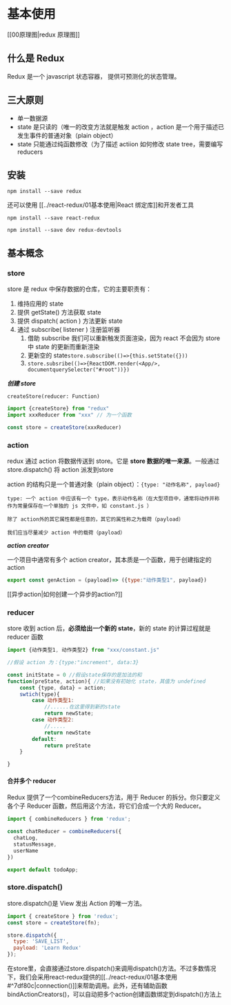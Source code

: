 # 基本使用

[[00原理图|redux 原理图]]

## 什么是 Redux

Redux 是一个 javascript 状态容器， 提供可预测化的状态管理。

## 三大原则

- 单一数据源
- state 是只读的（唯一的改变方法就是触发 action ，action 是一个用于描述已发生事件的普通对象（plain object）
- state 只能通过纯函数修改（为了描述 actiion 如何修改 state tree，需要编写 reducers

## 安装

```npm install --save redux```

还可以使用 [[../react-redux/01基本使用|React 绑定库]]和开发者工具

`npm install --save react-redux`

`npm install --save dev redux-devtools`

## 基本概念

### store

store 是 redux 中保存数据的仓库，它的主要职责有：
1. 维持应用的 state
2. 提供 getState()  方法获取 state
3. 提供 dispatch( action ) 方法更新 state
4. 通过 subscribe( listener ) 注册监听器
	1. 借助 subscribe 我们可以重新触发页面渲染，因为 react 不会因为 store 中 state 的更新而重新渲染
	2. 更新空的 state`store.subscribe(()=>{this.setState({}))`
	3. `store.subsribe(()=>{ReactDOM.render(<App/>, documentquerySelecter("#root"))})`

***创建 store***

`createStore(reducer: Function)`

```jsx
import {createStore} from "redux"
import xxxReducer from "xxx" // 为一个函数

const store = createStore(xxxReducer)
```

### action

redux 通过 action 将数据传送到 store。它是 **store 数据的唯一来源**。一般通过 store.dispatch() 将 action 派发到store

action 的结构只是一个普通对象（plain object）：`{type: "动作名称", payload}`

```ad-attention
type: 一个 action 中应该有一个 type，表示动作名称（在大型项目中，通常将动作并称作为常量保存在一个单独的 js 文件中，如 constant.js ）

除了 action外的其它属性都是任意的，其它的属性称之为载荷（payload）

我们应当尽量减少 action 中的载荷（payload）
```

***action creator***

一个项目中通常有多个 action creator，其本质是一个函数，用于创建指定的 action

```js
export const genAction = (payload)=> ({type:"动作类型1", payload})
```

[[异步action|如何创建一个异步的action?]]


### reducer

store 收到 action 后，**必须给出一个新的 state**，新的 state 的计算过程就是 reducer 函数

```jsx
import {动作类型1, 动作类型2} from "xxx/constant.js"

//假设 action 为：{type:"increment", data:3}

const initState = 0 //假设state保存的是加法的和
function(preState, action){ //如果没有初始化 state，其值为 undefined
	const {type, data} = action;
	swtich(type){
		case 动作类型1:
			//......在这里得到新的state
			return newState;
		case 动作类型2:
			//.....
			return newState
		default:
			return preState
	}

}

```

#### 合并多个 reducer

Redux 提供了一个combineReducers方法，用于 Reducer 的拆分。你只要定义各个子 Reducer 函数，然后用这个方法，将它们合成一个大的 Reducer。

```javascript
import { combineReducers } from 'redux';

const chatReducer = combineReducers({
  chatLog,
  statusMessage,
  userName
})

export default todoApp;
```


### store.dispatch()
store.dispatch()是 View 发出 Action 的唯一方法。

```javascript
import { createStore } from 'redux';
const store = createStore(fn);

store.dispatch({
  type: 'SAVE_LIST',
  payload: 'Learn Redux'
});
```

在store里，会直接通过store.dispatch()来调用dispatch()方法。不过多数情况下，我们会采用react-redux提供的[[../react-redux/01基本使用#^7df80c|connection()]]来帮助调用。此外，还有辅助函数bindActionCreators()，可以自动把多个action创建函数绑定到dispatch()方法上